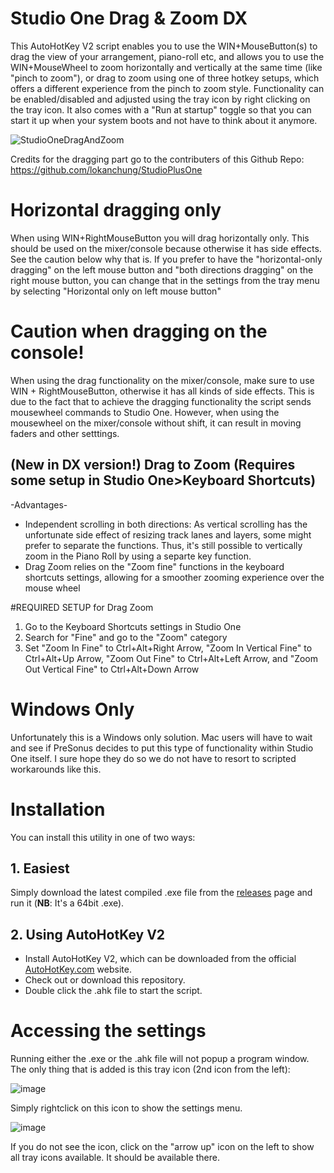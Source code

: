 # Studio One Drag &amp; Zoom DX
This AutoHotKey V2 script enables you to use the WIN+MouseButton(s) to drag the view of your arrangement, piano-roll etc, and allows you to use the WIN+MouseWheel to zoom horizontally and vertically at the same time (like "pinch to zoom"), or drag to zoom using one of three hotkey setups, which offers a different experience from the pinch to zoom style. Functionality can be enabled/disabled and adjusted using the tray icon by right clicking on the tray icon. It also comes with a "Run at startup" toggle so that you can start it up when your system boots and not have to think about it anymore.

![StudioOneDragAndZoom](https://github.com/Ronner/Studio-One-Drag-And-Zoom/assets/2070774/6f7d3ac3-95e8-4a05-b7fc-cb96f56b8a22)

Credits for the dragging part go to the contributers of this Github Repo: https://github.com/lokanchung/StudioPlusOne

# Horizontal dragging only
When using WIN+RightMouseButton you will drag horizontally only. This should be used on the mixer/console because otherwise it has side effects. See the caution below why that is. If you prefer to have the "horizontal-only dragging" on the left mouse button and "both directions dragging" on the right mouse button, you can change that in the settings from the tray menu by selecting "Horizontal only on left mouse button"

# Caution when dragging on the console!
When using the drag functionality on the mixer/console, make sure to use WIN + RightMouseButton, otherwise it has all kinds of side effects. This is due to the fact that to achieve the dragging functionality the script sends mousewheel commands to Studio One. However, when using the mousewheel on the mixer/console without shift, it can result in moving faders and other setttings.


## (New in DX version!) Drag to Zoom (Requires some setup in Studio One>Keyboard Shortcuts)
-Advantages-
* Independent scrolling in both directions: As vertical scrolling has the unfortunate side effect of resizing track lanes and layers, some might prefer to separate the functions. Thus, it's still possible to vertically zoom in the Piano Roll by using a separte key function.
* Drag Zoom relies on the "Zoom fine" functions in the keyboard shortcuts settings, allowing for a smoother zooming experience over the mouse wheel

#REQUIRED SETUP for Drag Zoom
1. Go to the Keyboard Shortcuts settings in Studio One
2. Search for "Fine" and go to the "Zoom" category
3. Set "Zoom In Fine" to Ctrl+Alt+Right Arrow, "Zoom In Vertical Fine" to Ctrl+Alt+Up Arrow, "Zoom Out Fine" to Ctrl+Alt+Left Arrow, and "Zoom Out Vertical Fine" to Ctrl+Alt+Down Arrow


# Windows Only
Unfortunately this is a Windows only solution. Mac users will have to wait and see if PreSonus decides to put this type of functionality within Studio One itself. I sure hope they do so we do not have to resort to scripted workarounds like this.

# Installation
You can install this utility in one of two ways:

## 1. Easiest
Simply download the latest compiled .exe file from the [releases](https://github.com/KanayamaSound/Studio-One-Drag-And-Zoom-Dx/releases) page and run it (**NB**: It's a 64bit .exe).

## 2. Using AutoHotKey V2 
* Install AutoHotKey V2, which can be downloaded from the official [AutoHotKey.com](https://www.autohotkey.com/) website.
* Check out or download this repository.
* Double click the .ahk file to start the script.

# Accessing the settings

Running either the .exe or the .ahk file will not popup a program window. The only thing that is added is this tray icon (2nd icon from the left):

![image](https://github.com/Ronner/Studio-One-Drag-And-Zoom/assets/2070774/6f8a1a85-489c-446c-a553-ff459d73b834)

Simply rightclick on this icon to show the settings menu.

![image](https://github.com/Ronner/Studio-One-Drag-And-Zoom/assets/2070774/b226d1fc-1e03-4d1f-aa42-a002ac19bfde)

If you do not see the icon, click on the "arrow up" icon on the left to show all tray icons available. It should be available there.
